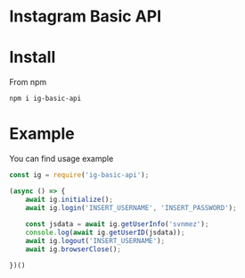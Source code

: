 # Instagram Basic API

# Install

From npm

```
npm i ig-basic-api
```

# Example

You can find usage example

```javascript
const ig = require('ig-basic-api');

(async () => {
    await ig.initialize();
    await ig.login('INSERT_USERNAME', 'INSERT_PASSWORD');
    
    const jsdata = await ig.getUserInfo('svnmez');
    console.log(await ig.getUserID(jsdata));
    await ig.logout('INSERT_USERNAME');
    await ig.browserClose();

})()
```
